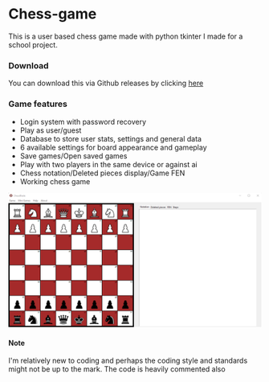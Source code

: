 # Chess-game

This is a user based chess game made with python tkinter I made for a school project.

### Download
You can download this via Github releases by clicking [here](https://github.com/Theo524/Chess-game/releases)

### Game features
- Login system with password recovery
- Play as user/guest
- Database to store user stats, settings and general data
- 6 available settings for board appearance and gameplay
- Save games/Open saved games
- Play with two players in the same device or against ai
- Chess notation/Deleted pieces display/Game FEN
- Working chess game

![](https://github.com/Theo524/Chess-game/blob/main/app/resources/readme/Chess%20game%20image.png)

#### Note
I'm relatively new to coding and perhaps the coding style and standards might not be up to the mark.
The code is heavily commented also
